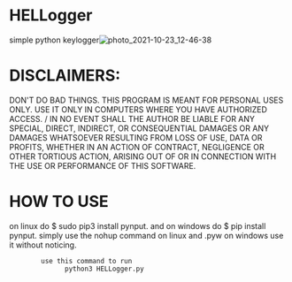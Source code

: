 # HELLogger
simple python keylogger![photo_2021-10-23_12-46-38](https://user-images.githubusercontent.com/36337300/138550755-35f9e3e4-2e2d-47f8-94d1-cf8bf960205b.jpg)

# DISCLAIMERS:
DON'T DO BAD THINGS. THIS PROGRAM IS MEANT FOR PERSONAL USES ONLY. USE IT ONLY IN COMPUTERS WHERE YOU HAVE AUTHORIZED ACCESS.
/
IN NO EVENT SHALL THE AUTHOR BE LIABLE FOR ANY SPECIAL, DIRECT, INDIRECT, OR CONSEQUENTIAL DAMAGES OR ANY DAMAGES WHATSOEVER RESULTING FROM LOSS OF USE, DATA OR PROFITS, WHETHER IN AN ACTION OF CONTRACT, NEGLIGENCE OR OTHER TORTIOUS ACTION, ARISING OUT OF OR IN CONNECTION WITH THE USE OR PERFORMANCE OF THIS SOFTWARE.
# HOW TO USE
 
on linux  do $ sudo pip3 install pynput.
 and on windows  do $ pip install pynput.
simply use the nohup command on linux and .pyw on windows use it without noticing.

            use this command to run 
                  python3 HELLogger.py

